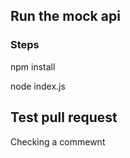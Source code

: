 ## Run the mock api

### Steps

npm install

node index.js

## Test pull request

Checking a commewnt
